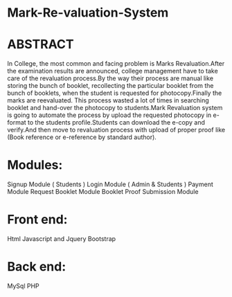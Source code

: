 # Mark-Re-valuation-System
# ABSTRACT
In College, the most common and facing problem is Marks Revaluation.After the examination results are announced, college management have to take care of the revaluation process.By the way their process are manual like storing the bunch of booklet, recollecting the particular booklet from the bunch of booklets, when the student is requested for photocopy.Finally the marks are reevaluated. This process wasted a lot of times in searching booklet and hand-over the photocopy to students.Mark Revaluation system is going to automate the process by upload the requested photocopy in e-format to the students profile.Students can download the e-copy and verify.And then move to revaluation process with upload of proper proof like (Book reference or e-reference by standard author).

# Modules:
Signup Module ( Students )
Login Module ( Admin & Students )
Payment Module
Request Booklet Module
Booklet Proof Submission Module
 
# Front end:
Html
Javascript and Jquery
Bootstrap
  
# Back end:
MySql
PHP
